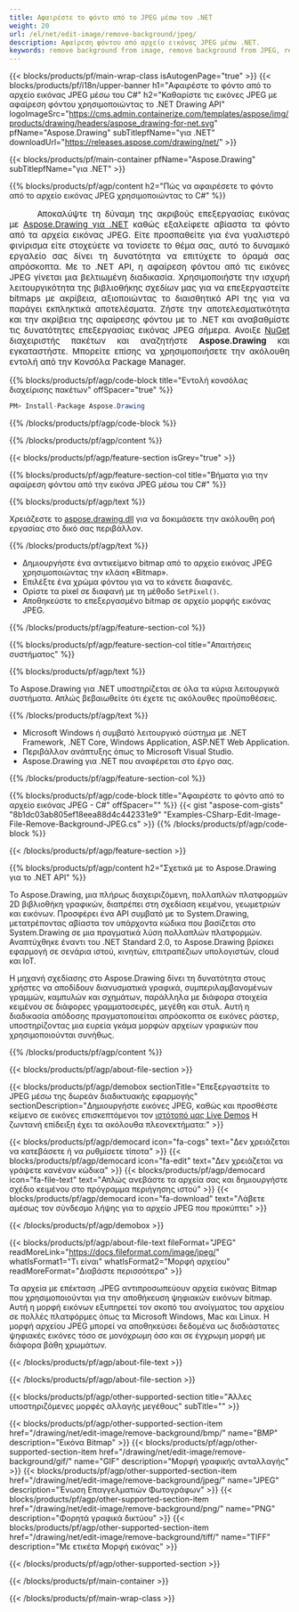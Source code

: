 ```yaml
---
title: Αφαιρέστε το φόντο από το JPEG μέσω του .NET
weight: 20
url: /el/net/edit-image/remove-background/jpeg/
description: Αφαίρεση φόντου από αρχείο εικόνας JPEG μέσω .NET.
keywords: remove background from image, remove background from JPEG, remove background via C#, background removal, erase background, clean image, 2D graphics, drawing API, edit bitmap C#, Drawing για .NET, save bitmap, save JPEG image, cross-platform 2D graphic library, Bitmap class, raster graphics drawing, rendering raster images, JPEG image file
---
```


{{< blocks/products/pf/main-wrap-class isAutogenPage="true" >}}
{{< blocks/products/pf/i18n/upper-banner h1="Αφαιρέστε το φόντο από το αρχείο εικόνας JPEG μέσω του C#" h2="Καθαρίστε τις εικόνες JPEG με αφαίρεση φόντου χρησιμοποιώντας το .NET Drawing API" logoImageSrc="https://cms.admin.containerize.com/templates/aspose/img/products/drawing/headers/aspose_drawing-for-net.svg" pfName="Aspose.Drawing" subTitlepfName="για .NET" downloadUrl="https://releases.aspose.com/drawing/net/" >}}

{{< blocks/products/pf/main-container pfName="Aspose.Drawing" subTitlepfName="για .NET" >}}


{{% blocks/products/pf/agp/content h2="Πώς να αφαιρέσετε το φόντο από το αρχείο εικόνας JPEG χρησιμοποιώντας το C#" %}}

<p align="justify" style="text-indent:50px;font-size:15px;">
Αποκαλύψτε τη δύναμη της ακριβούς επεξεργασίας εικόνας με <a href="https://products.aspose.com/drawing/net">Aspose.Drawing για .NET</a> καθώς εξαλείφετε αβίαστα τα φόντο από τα αρχεία εικόνας JPEG. Είτε προσπαθείτε για ένα γυαλιστερό φινίρισμα είτε στοχεύετε να τονίσετε το θέμα σας, αυτό το δυναμικό εργαλείο σας δίνει τη δυνατότητα να επιτύχετε το όραμά σας απρόσκοπτα. Με το .NET API, η αφαίρεση φόντου από τις εικόνες JPEG γίνεται μια βελτιωμένη διαδικασία. Χρησιμοποιήστε την ισχυρή λειτουργικότητα της βιβλιοθήκης σχεδίων μας για να επεξεργαστείτε bitmaps με ακρίβεια, αξιοποιώντας το διαισθητικό API της για να παράγει εκπληκτικά αποτελέσματα. Ζήστε την αποτελεσματικότητα και την ακρίβεια της αφαίρεσης φόντου με το .NET και αναβαθμίστε τις δυνατότητες επεξεργασίας εικόνας JPEG σήμερα. Ανοιξε <a href="https://www.nuget.org/packages/aspose.drawing">NuGet</a> διαχειριστής πακέτων και αναζητήστε <b>Aspose.Drawing</b> και εγκαταστήστε. Μπορείτε επίσης να χρησιμοποιήσετε την ακόλουθη εντολή από την Κονσόλα Package Manager.</p>

{{% blocks/products/pf/agp/code-block title="Εντολή κονσόλας διαχείρισης πακέτων" offSpacer="true" %}}
```cs
PM> Install-Package Aspose.Drawing
```
{{% /blocks/products/pf/agp/code-block %}}

{{% /blocks/products/pf/agp/content %}}


{{< blocks/products/pf/agp/feature-section isGrey="true" >}}

{{% blocks/products/pf/agp/feature-section-col title="Βήματα για την αφαίρεση φόντου από την εικόνα JPEG μέσω του C#" %}}

{{% blocks/products/pf/agp/text %}}

Χρειάζεστε το [aspose.drawing.dll](https://downloads.aspose.com/drawing/net) για να δοκιμάσετε την ακόλουθη ροή εργασίας στο δικό σας περιβάλλον.

{{% /blocks/products/pf/agp/text %}}

+ Δημιουργήστε ένα αντικείμενο bitmap από το αρχείο εικόνας JPEG χρησιμοποιώντας την κλάση «Bitmap».
+ Επιλέξτε ένα χρώμα φόντου για να το κάνετε διαφανές.
+ Ορίστε τα pixel σε διαφανή με τη μέθοδο `SetPixel()`.
+ Αποθηκεύστε το επεξεργασμένο bitmap σε αρχείο μορφής εικόνας JPEG.

{{% /blocks/products/pf/agp/feature-section-col %}}

{{% blocks/products/pf/agp/feature-section-col title="Απαιτήσεις συστήματος" %}}

{{% blocks/products/pf/agp/text %}}

Το Aspose.Drawing για .NET υποστηρίζεται σε όλα τα κύρια λειτουργικά συστήματα. Απλώς βεβαιωθείτε ότι έχετε τις ακόλουθες προϋποθέσεις.

{{% /blocks/products/pf/agp/text %}}

- Microsoft Windows ή συμβατό λειτουργικό σύστημα με .NET Framework, .NET Core, Windows Application, ASP.NET Web Application.
- Περιβάλλον ανάπτυξης όπως το Microsoft Visual Studio.
- Aspose.Drawing για .NET που αναφέρεται στο έργο σας.

{{% /blocks/products/pf/agp/feature-section-col %}}

{{% blocks/products/pf/agp/code-block title="Αφαιρέστε το φόντο από το αρχείο εικόνας JPEG - C#" offSpacer="" %}}
{{< gist "aspose-com-gists" "8b1dc03ab805ef18eea88d4c442331e9" "Examples-CSharp-Edit-Image-File-Remove-Background-JPEG.cs" >}}
{{% /blocks/products/pf/agp/code-block %}}

{{< /blocks/products/pf/agp/feature-section >}}


<!-- aboutfile Starts -->

{{% blocks/products/pf/agp/content h2="Σχετικά με το Aspose.Drawing για το .NET API" %}}

Το Aspose.Drawing, μια πλήρως διαχειριζόμενη, πολλαπλών πλατφορμών 2D βιβλιοθήκη γραφικών, διαπρέπει στη σχεδίαση κειμένου, γεωμετριών και εικόνων. Προσφέρει ένα API συμβατό με το System.Drawing, μετατρέποντας αβίαστα τον υπάρχοντα κώδικα που βασίζεται στο System.Drawing σε μια πραγματικά λύση πολλαπλών πλατφορμών. Αναπτύχθηκε έναντι του .NET Standard 2.0, το Aspose.Drawing βρίσκει εφαρμογή σε σενάρια ιστού, κινητών, επιτραπέζιων υπολογιστών, cloud και IoT.

Η μηχανή σχεδίασης στο Aspose.Drawing δίνει τη δυνατότητα στους χρήστες να αποδίδουν διανυσματικά γραφικά, συμπεριλαμβανομένων γραμμών, καμπυλών και σχημάτων, παράλληλα με διάφορα στοιχεία κειμένου σε διάφορες γραμματοσειρές, μεγέθη και στυλ. Αυτή η διαδικασία απόδοσης πραγματοποιείται απρόσκοπτα σε εικόνες ράστερ, υποστηρίζοντας μια ευρεία γκάμα μορφών αρχείων γραφικών που χρησιμοποιούνται συνήθως.

{{% /blocks/products/pf/agp/content %}}


{{< blocks/products/pf/agp/about-file-section >}}

{{< blocks/products/pf/agp/demobox sectionTitle="Επεξεργαστείτε το JPEG μέσω της δωρεάν διαδικτυακής εφαρμογής" sectionDescription="Δημιουργήστε εικόνες JPEG, καθώς και προσθέστε κείμενο σε εικόνες επισκεπτόμενοι τον [ιστότοπό μας Live Demos](https://products.aspose.app/drawing) Η ζωντανή επίδειξη έχει τα ακόλουθα πλεονεκτήματα:" >}}

{{< blocks/products/pf/agp/democard icon="fa-cogs" text="Δεν χρειάζεται να κατεβάσετε ή να ρυθμίσετε τίποτα" >}}
{{< blocks/products/pf/agp/democard icon="fa-edit" text="Δεν χρειάζεται να γράψετε κανέναν κώδικα" >}}
{{< blocks/products/pf/agp/democard icon="fa-file-text" text="Απλώς ανεβάστε τα αρχεία σας και δημιουργήστε σχέδιο κειμένου στο πρόγραμμα περιήγησης ιστού" >}}
{{< blocks/products/pf/agp/democard icon="fa-download" text="Λάβετε αμέσως τον σύνδεσμο λήψης για το αρχείο JPEG που προκύπτει" >}}

{{< /blocks/products/pf/agp/demobox >}}

{{< blocks/products/pf/agp/about-file-text fileFormat="JPEG" readMoreLink="https://docs.fileformat.com/image/jpeg/" whatIsFormat1="Τι είναι" whatIsFormat2="Μορφή αρχείου" readMoreFormat="Διαβάστε περισσότερα" >}}

Τα αρχεία με επέκταση .JPEG αντιπροσωπεύουν αρχεία εικόνας Bitmap που χρησιμοποιούνται για την αποθήκευση ψηφιακών εικόνων bitmap. Αυτή η μορφή εικόνων εξυπηρετεί τον σκοπό του ανοίγματος του αρχείου σε πολλές πλατφόρμες όπως τα Microsoft Windows, Mac και Linux. Η μορφή αρχείου JPEG μπορεί να αποθηκεύσει δεδομένα ως δισδιάστατες ψηφιακές εικόνες τόσο σε μονόχρωμη όσο και σε έγχρωμη μορφή με διάφορα βάθη χρωμάτων.

{{< /blocks/products/pf/agp/about-file-text >}}

{{< /blocks/products/pf/agp/about-file-section >}}

<!-- aboutfile Ends -->


{{< blocks/products/pf/agp/other-supported-section title="Άλλες υποστηριζόμενες μορφές αλλαγής μεγέθους" subTitle="" >}}

{{< blocks/products/pf/agp/other-supported-section-item href="/drawing/net/edit-image/remove-background/bmp/" name="BMP" description="Εικόνα Bitmap" >}}
{{< blocks/products/pf/agp/other-supported-section-item href="/drawing/net/edit-image/remove-background/gif/" name="GIF" description="Μορφή γραφικής ανταλλαγής" >}}
{{< blocks/products/pf/agp/other-supported-section-item href="/drawing/net/edit-image/remove-background/jpeg/" name="JPEG" description="Ένωση Επαγγελματιών Φωτογράφων" >}}
{{< blocks/products/pf/agp/other-supported-section-item href="/drawing/net/edit-image/remove-background/png/" name="PNG" description="Φορητά γραφικά δικτύου" >}}
{{< blocks/products/pf/agp/other-supported-section-item href="/drawing/net/edit-image/remove-background/tiff/" name="TIFF" description="Με ετικέτα Μορφή εικόνας" >}}

{{< /blocks/products/pf/agp/other-supported-section >}}

{{< /blocks/products/pf/main-container >}}

{{< /blocks/products/pf/main-wrap-class >}}
